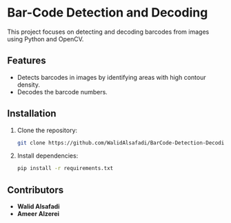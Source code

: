 # Bar-Code Detection and Decoding

This project focuses on detecting and decoding barcodes from images using Python and OpenCV.

## Features
- Detects barcodes in images by identifying areas with high contour density.
- Decodes the barcode numbers.

## Installation
1. Clone the repository:
   ```bash
   git clone https://github.com/WalidAlsafadi/BarCode-Detection-Decoding.git
   ```

2. Install dependencies:
   ```bash
   pip install -r requirements.txt
   ```

## Contributors

- **Walid Alsafadi**
- **Ameer Alzerei**
